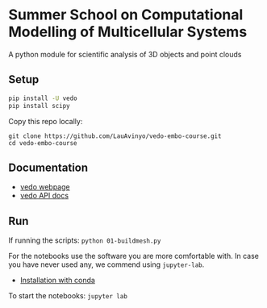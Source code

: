 # Summer School on Computational Modelling of Multicellular Systems

A python module for scientific analysis of 3D objects and point clouds


## Setup

```sh
pip install -U vedo
pip install scipy
```

Copy this repo locally:
```
git clone https://github.com/LauAvinyo/vedo-embo-course.git
cd vedo-embo-course
```

## Documentation
- [vedo webpage](https://vedo.embl.es/)
- [vedo API docs](https://vedo.embl.es/docs/)

## Run
If running the scripts:
`python 01-buildmesh.py`

For the notebooks use the software you are more comfortable with. In case you have never used any, we commend using `jupyter-lab`.
- [Installation with conda](https://jupyterlab.readthedocs.io/en/latest/getting_started/installation.html#conda)

To start the notebooks: `jupyter lab`
